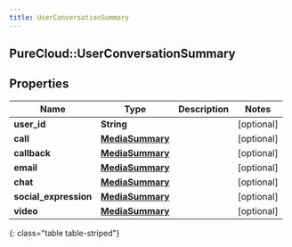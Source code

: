 ```yaml
---
title: UserConversationSummary
---
```

## PureCloud::UserConversationSummary

## Properties

|Name | Type | Description | Notes|
|------------ | ------------- | ------------- | -------------|
| **user_id** | **String** |  | [optional] |
| **call** | [**MediaSummary**](MediaSummary.html) |  | [optional] |
| **callback** | [**MediaSummary**](MediaSummary.html) |  | [optional] |
| **email** | [**MediaSummary**](MediaSummary.html) |  | [optional] |
| **chat** | [**MediaSummary**](MediaSummary.html) |  | [optional] |
| **social_expression** | [**MediaSummary**](MediaSummary.html) |  | [optional] |
| **video** | [**MediaSummary**](MediaSummary.html) |  | [optional] |
{: class="table table-striped"}


